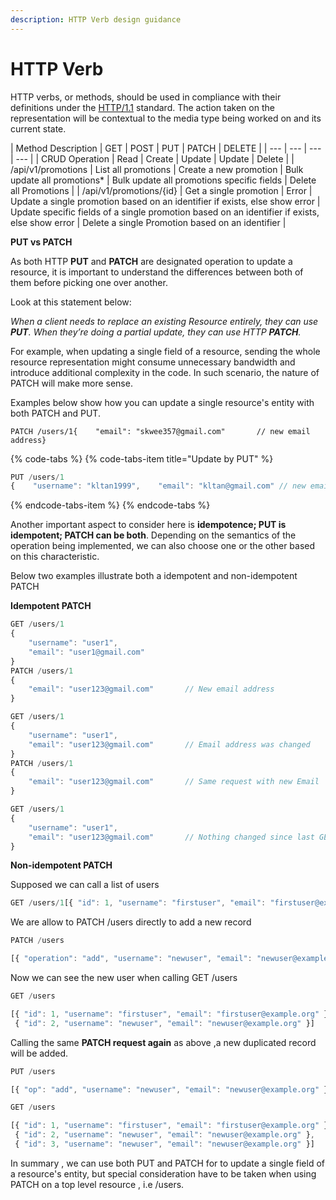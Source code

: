 ```yaml
---
description: HTTP Verb design guidance
---
```


# HTTP Verb

HTTP verbs, or methods, should be used in compliance with their definitions under the [HTTP/1.1](http://www.w3.org/Protocols/rfc2616/rfc2616-sec9.html) standard. The action taken on the representation will be contextual to the media type being worked on and its current state.

| Method Description | GET | POST | PUT | PATCH | DELETE |
| --- | --- | --- | --- |
| CRUD Operation | Read | Create | Update | Update | Delete |
| /api/v1/promotions | List all promotions | Create a new promotion | Bulk update all promotions\* | Bulk update all promotions specific fields | Delete all Promotions |
| /api/v1/promotions/{id} | Get a single promotion | Error | Update a single promotion based on an identifier if exists, else show error | Update specific fields of a single promotion based on an identifier if exists, else show error | Delete a single Promotion based on an identifier |



**PUT vs PATCH**

As both HTTP **PUT** and **PATCH** are designated operation to update a resource, it is important to understand the differences between both of them before picking one over another.

Look at this statement below:

_When a client needs to replace an existing Resource entirely, they can use **PUT**. When they’re doing a partial update, they can use HTTP **PATCH**._

For example, when updating a single field of a resource, sending the whole resource representation might consume unnecessary bandwidth and introduce additional complexity in the code. In such scenario, the nature of PATCH will make more sense.

Examples below show how you can update a single resource's entity with both PATCH and PUT.

```text
PATCH /users/1{    "email": "skwee357@gmail.com"       // new email address}
```

{% code-tabs %}
{% code-tabs-item title="Update by PUT" %}
```javascript
PUT /users/1
{    "username": "kltan1999",    "email": "kltan@gmail.com" // new email address    "mobile" : "12345677",    "gender" : "female",    "race" : "other",    "job" : "Software Engineer",    "accountStatus" : "active",    }
```
{% endcode-tabs-item %}
{% endcode-tabs %}

Another important aspect to consider here is **idempotence; PUT is idempotent; PATCH can be both**. Depending on the semantics of the operation being implemented, we can also choose one or the other based on this characteristic.

Below two examples illustrate both a idempotent and non-idempotent PATCH

**Idempotent PATCH**

```javascript
GET /users/1
{
    "username": "user1",
    "email": "user1@gmail.com"
}
PATCH /users/1
{
    "email": "user123@gmail.com"       // New email address
}

GET /users/1
{
    "username": "user1",
    "email": "user123@gmail.com"       // Email address was changed
}
PATCH /users/1
{
    "email": "user123@gmail.com"       // Same request with new Email
}

GET /users/1
{
    "username": "user1",
    "email": "user123@gmail.com"       // Nothing changed since last GET
}
```

**Non-idempotent PATCH**

Supposed we can call a list of users 

```javascript
GET /users/1[{ "id": 1, "username": "firstuser", "email": "firstuser@example.org" }]
```

We are allow to PATCH /users directly to add a new record 

```javascript
PATCH /users

[{ "operation": "add", "username": "newuser", "email": "newuser@example.org" }]

```

Now we can see the new user when calling GET /users

```javascript
GET /users

[{ "id": 1, "username": "firstuser", "email": "firstuser@example.org" },
 { "id": 2, "username": "newuser", "email": "newuser@example.org" }]
```

Calling the same **PATCH request again** as above ,a new duplicated record will be added. 

```javascript
PUT /users

[{ "op": "add", "username": "newuser", "email": "newuser@example.org" }]

GET /users

[{ "id": 1, "username": "firstuser", "email": "firstuser@example.org" },
 { "id": 2, "username": "newuser", "email": "newuser@example.org" },
 { "id": 3, "username": "newuser", "email": "newuser@example.org" }]
```

In summary , we can use both PUT and PATCH for to update a single field of a resource's entity, but special consideration have to be taken when using PATCH on a top level resource , i.e /users.

